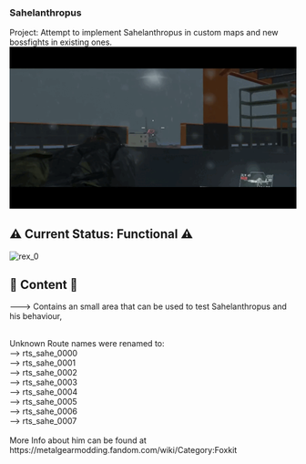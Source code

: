 ### Sahelanthropus 
 Project: Attempt to implement Sahelanthropus in custom maps and new bossfights in existing ones.<br>
![jump_0](https://github.com/TheHuntingParty/TPP-sahelanthropus/blob/main/images/sahe_jump_0.gif "Jump gif 0")

## ⚠️ Current Status: Functional ⚠️
 
 ![rex_0](/images/sahe_rex_0.png?raw=true)
<br>


## 🔧 Content 🔧
---> Contains an small area that can be used to test Sahelanthropus and his behaviour, <br>

<br>
    Unknown Route names were renamed to:<br>
    --> rts_sahe_0000 <br>
    --> rts_sahe_0001 <br>
    --> rts_sahe_0002 <br>
    --> rts_sahe_0003 <br>
    --> rts_sahe_0004 <br>
    --> rts_sahe_0005 <br>
    --> rts_sahe_0006 <br>
    --> rts_sahe_0007 <br>
<br> 
More Info about him can be found at https://metalgearmodding.fandom.com/wiki/Category:Foxkit